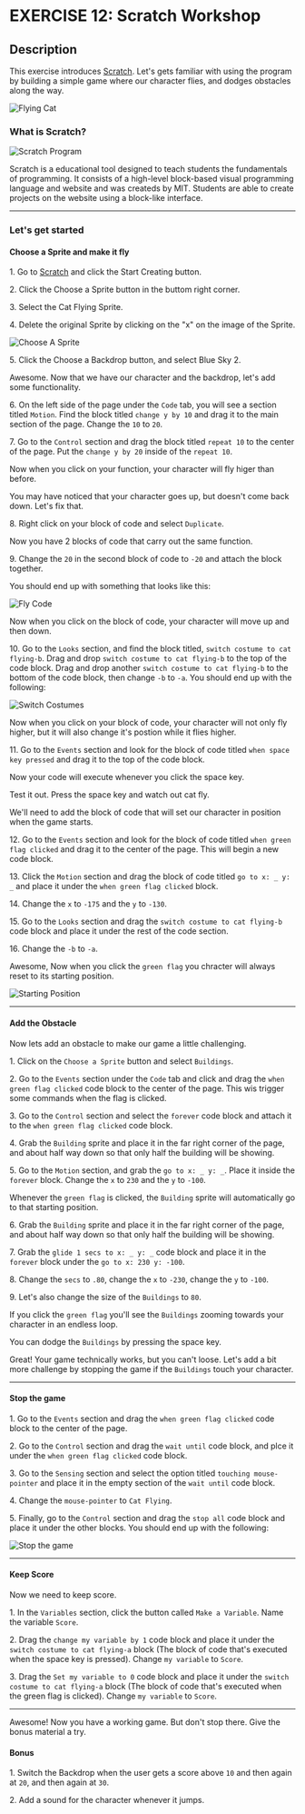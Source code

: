 # EXERCISE 12: Scratch Workshop

## Description

This exercise introduces [Scratch](https://scratch.mit.edu/). Let's gets familiar with using the program by building a simple game where our character flies, and dodges obstacles along the way.

![Flying Cat](./.gitbook/assets/flying-cat.png)

### What is Scratch?

![Scratch Program](./.gitbook/assets/scratch.jpg)

Scratch is a educational tool designed to teach students the fundamentals of programming. It consists of a high-level block-based visual programming language and website and was createds by MIT. Students are able to create projects on the website using a block-like interface.

---

### Let's get started

#### Choose a Sprite and make it fly

1\. Go to [Scratch](https://scratch.mit.edu/) and click the Start Creating button.

2\. Click the Choose a Sprite button in the buttom right corner.

3\. Select the Cat Flying Sprite.

4\. Delete the original Sprite by clicking on the "x" on the image of the Sprite.

![Choose A Sprite](./.gitbook/assets/Choose-a-Sprite.png)

5\. Click the Choose a Backdrop button, and select Blue Sky 2.

Awesome. Now that we have our character and the backdrop, let's add some functionality.

6\. On the left side of the page under the `Code` tab, you will see a section titled `Motion`. Find the block titled `change y by 10` and drag it to the main section of the page. Change the `10` to `20`.

7\. Go to the `Control` section and drag the block titled `repeat 10` to the center of the page. Put the  `change y by 20` inside of the `repeat 10`.

Now when you click on your function, your character will fly higer than before.

You may have noticed that your character goes up, but doesn't come back down. Let's fix that.

8\. Right click on your block of code and select `Duplicate`.

Now you have 2 blocks of code that carry out the same function.

9\. Change the `20` in the second block of code to `-20` and attach the block together.

You should end up with something that looks like this:

![Fly Code](.gitbook/assets/Fly%20Code.png)

Now when you click on the block of code, your character will move up and then down.

10\. Go to the `Looks` section, and find the block titled, `switch costume to cat flying-b`. Drag and drop `switch costume to cat flying-b` to the top of the code block. Drag and drop another `switch costume to cat flying-b` to the bottom of the code block, then change `-b` to `-a`. You should end up with the following:

![Switch Costumes](./.gitbook/assets/switch-costumes.png)

Now when you click on your block of code, your character will not only fly higher, but it will also change it's postion while it flies higher.

11\. Go to the `Events` section and look for the block of code titled `when space key pressed` and drag it to the top of the code block.

Now your code will execute whenever you click the space key.

Test it out. Press the space key and watch out cat fly.

We'll need to add the block of code that will set our character in position when the game starts.

12\. Go to the `Events` section and look for the block of code titled `when green flag clicked` and drag it to the center of the page. This will begin a new code block.

13\. Click the `Motion` section and drag the block of code titled `go to x: _ y: _` and place it under the `when green flag clicked` block.

14\. Change the `x` to `-175` and the `y` to `-130`.

15\. Go to the `Looks` section and drag the `switch costume to cat flying-b` code block and place it under the rest of the code section.

16\. Change the `-b` to `-a`.

Awesome, Now when you click the `green flag` you chracter will always reset to its starting position.

![Starting Position](./.gitbook/assets/starting-position.png)

---

#### Add the Obstacle

Now lets add an obstacle to make our game a little challenging.

1\. Click on the `Choose a Sprite` button and select `Buildings`.

2\. Go to the `Events` section under the `Code` tab and click and drag the `when green flag clicked` code block to the center of the page. This wis trigger some commands when the flag is clicked.

3\. Go to the `Control` section and select the `forever` code block and attach it to the `when green flag clicked` code block.

4\. Grab the `Building` sprite and place it in the far right corner of the page, and about half way down so that only half the building will be showing.

5\. Go to the `Motion` section, and grab the `go to x: _ y: _`. Place it inside the `forever` block. Change the `x` to `230` and the `y` to `-100`.

Whenever the `green flag` is clicked, the `Building` sprite will automatically go to that starting position.

6\.  Grab the `Building` sprite and place it in the far right corner of the page, and about half way down so that only half the building will be showing.

7\. Grab the `glide 1 secs to x: _ y: _` code block and place it in the `forever` block under the `go to x: 230 y: -100`.

8\. Change the `secs` to `.80`, change the `x` to `-230`, change the `y` to `-100`.

9\. Let's also change the size of the `Buildings` to `80`.

If you click the `green flag` you'll see the `Buildings` zooming towards your character in an endless loop.

You can dodge the `Buildings` by pressing the space key.

Great! Your game technically works, but you can't loose. Let's add a bit more challenge by stopping the game if the `Buildings` touch your character.

---

#### Stop the game

1\. Go to the `Events` section and drag the `when green flag clicked` code block to the center of the page.

2\. Go to the `Control` section and drag the `wait until` code block, and plce it under the `when green flag clicked` code block.

3\. Go to the `Sensing` section and select the option titled `touching mouse-pointer` and place it in the empty section of the `wait until` code block.

4\. Change the `mouse-pointer` to `Cat Flying`.

5\. Finally, go to the `Control` section and drag the `stop all` code block and place it under the other blocks. You should end up with the following:

![Stop the game](./.gitbook/assets/stop-the-game.png)

---

#### Keep Score

Now we need to keep score.

1\. In the `Variables` section, click the button called `Make a Variable`. Name the variable `Score`.

2\. Drag the `change my variable by 1` code block and place it under the `switch costume to cat flying-a` block (The block of code that's executed when the space key is pressed). Change `my variable` to `Score`.

3\. Drag the `Set my variable to 0` code block and place it under the `switch costume to cat flying-a` block (The block of code that's executed when the green flag is clicked). Change `my variable` to `Score`.

---
Awesome! Now you have a working game. But don't stop there. Give the bonus material a try.

#### Bonus

1\. Switch the Backdrop when the user gets a score above `10` and then again at `20`, and then again at `30`.

2\. Add a sound for the character whenever it jumps.
